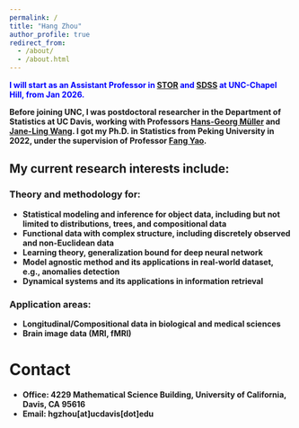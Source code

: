 ```yaml
---
permalink: /
title: "Hang Zhou"
author_profile: true
redirect_from: 
  - /about/
  - /about.html
---
```


<span style="color:blue"><strong>I will start as an Assistant Professor in [STOR](https://stor.unc.edu) and [SDSS](https://datascience.unc.edu) at  UNC-Chapel Hill, from Jan 2026. 

Before joining UNC, I was postdoctoral researcher in the Department of Statistics at UC Davis, working with Professors [Hans-Georg Müller](https://anson.ucdavis.edu/~mueller/) and [Jane-Ling Wang](https://anson.ucdavis.edu/~wang/). I got my Ph.D. in Statistics from Peking University in 2022, under the supervision of Professor [Fang Yao](https://www.math.pku.edu.cn/teachers/yaof/Homepage.html).


## My current research interests include:

### Theory and methodology for:
- Statistical modeling and inference for object data, including but not limited to distributions, trees, and compositional data
- Functional data with complex structure, including discretely observed and non-Euclidean data
- Learning theory, generalization bound for deep neural network
- Model agnostic method and its applications in real-world dataset, e.g., anomalies detection
- Dynamical systems and its applications in information retrieval

### Application areas:
- Longitudinal/Compositional data in biological and medical sciences
- Brain image data (MRI, fMRI)



# Contact

- Office: 4229 Mathematical Science Building, University of California, Davis, CA 95616
- Email: hgzhou\[at\]ucdavis\[dot\]edu




